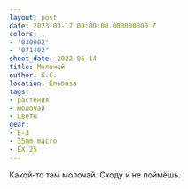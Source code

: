 ```yaml
---
layout: post
date: 2023-03-17 00:00:00.000000000 Z
colors:
- '030902'
- '071402'
shoot_date: 2022-06-14
title: Молочай
author: К.С.
location: Ёльбаза
tags:
- растения
- молочай
- цветы
gear:
- E-3
- 35mm macro
- EX-25
---
```

Какой-то там молочай. Сходу и не поймёшь.

